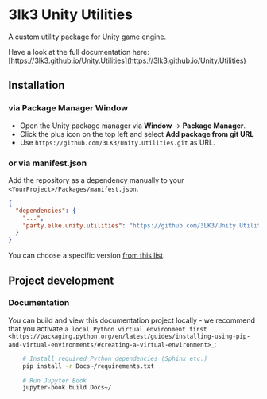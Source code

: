 # 3lk3 Unity Utilities

A custom utility package for Unity game engine.

Have a look at the full documentation here: <br>
[https://3lk3.github.io/Unity.Utilities](https://3lk3.github.io/Unity.Utilities)

## Installation

### via Package Manager Window

- Open the Unity package manager via **Window** -> **Package Manager**.<br>
- Click the plus icon on the top left and select **Add package from git URL** 
- Use `https://github.com/3LK3/Unity.Utilities.git` as URL.

### or via manifest.json

Add the repository as a dependency manually to your `<YourProject>/Packages/manifest.json`.

```json
{
  "dependencies": {
    "...",
    "party.elke.unity.utilities": "https://github.com/3LK3/Unity.Utilities.git#0.0.1"
  }
}
```

You can choose a specific version [from this list](https://github.com/3LK3/Unity.Utilities/releases).


## Project development

### Documentation

You can build and view this documentation project locally - we recommend that you activate `a local Python virtual environment first <https://packaging.python.org/en/latest/guides/installing-using-pip-and-virtual-environments/#creating-a-virtual-environment>`_:

```bash
    # Install required Python dependencies (Sphinx etc.)
    pip install -r Docs~/requirements.txt

    # Run Jupyter Book
    jupyter-book build Docs~/
```
